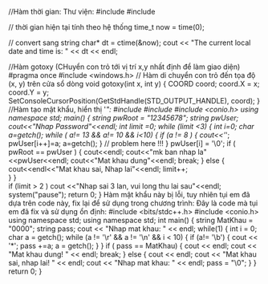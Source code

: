 //Hàm thời gian:
Thư viện:
#include <iostream>
#include <ctime>

   // thời gian hiện tại tính theo hệ thống
   time_t now = time(0);
   
   // convert sang string
   char* dt = ctime(&now);
   cout << "The current local date and time is: " << dt << endl;

//Hàm gotoxy (CHuyển con trỏ tới vị trí x,y nhất định để làm giao diện)
#pragma once
#include <windows.h>
// Hàm di chuyển con trỏ đến tọa độ (x, y) trên cửa sổ dòng
void gotoxy(int x, int y) {
    COORD coord;
    coord.X = x;
    coord.Y = y;
    SetConsoleCursorPosition(GetStdHandle(STD_OUTPUT_HANDLE), coord);
}
//Hàm tạo mật khẩu, hiển thị '*":
#include <iostream>
#include <string>
#include <conio.h>
using namespace std;
main()
{
	string pwRoot = "12345678";
	string pwUser;
	cout<<"Nhap Password"<<endl;
	int limit =0;
	while (limit <3)
	{
		int i=0;
		char a=getch();
		while ( a!= 13 && a!= 10  && i<10)
		{
			if (a != 8 )
			{
				cout<<'*';
				pwUser[i++]=a;
				a=getch();
			}
			// problem here !!!
		}
		pwUser[i] = '\0';
		if (  pwRoot == pwUser  ) 
		{
			cout<<endl;
			cout<<"mk ban nhap la"<<pwUser<<endl;
			cout<<"Mat khau dung"<<endl;
			break;
		}
		else 
		{
			cout<<endl<<"Mat khau sai, Nhap lai"<<endl;
			limit++;	
		}
	}	
	if (limit > 2 ) cout <<"Nhap sai 3 lan, vui long thu lai sau"<<endl;
	system("pause");
	return 0;
}
 Hàm mật khẩu này bị lỗi, tuy nhiên tụi em đã dựa trên code này, fix lại để sử dụng trong chương trình:
Đây là code mà tụi em đã fix và sử dụng ổn định:
 #include <bits/stdc++.h>
#include <conio.h>
using namespace std;
using namespace std;
int main()
{
	string MatKhau = "0000";
	string pass;
	cout << "Nhap mat khau: " << endl;
	while(1)
	{
		int i = 0;
	char a = getch();
	while (a != '\r' && a  != '\n' && i < 10)
	{
		if (a!= '\b')
		{
			cout << '*';
			pass +=a;
			a = getch();
		}
	}
	if ( pass == MatKhau)
	{
		cout << endl;
		cout << "Mat khau dung! " << endl;
		break;
	}
	else {
		cout << endl;
		cout << "Mat khau sai, nhap lai! " << endl;
		cout << "Nhap mat khau: " << endl;
		pass = "\0";
	}
	}
	return 0;
}
